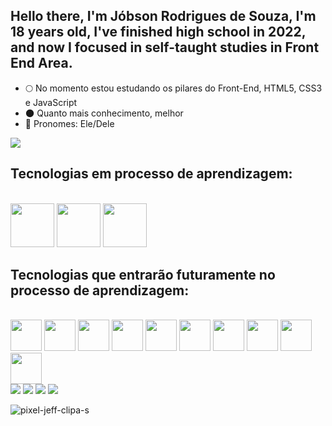 ## Hello there, I'm Jóbson Rodrigues de Souza, I'm 18 years old, I've finished high school in 2022, and now I focused in self-taught studies in Front End Area.

* 🌕 No momento estou estudando os pilares do Front-End, HTML5, CSS3 e JavaScript
* 🌑 Quanto mais conhecimento, melhor
* 🌙 Pronomes: Ele/Dele

<div align="left">
  <a href="https://github.com/Jobsu">
  <img align="center" src="https://github-readme-stats-sigma-five.vercel.app/api/top-langs/?username=YulietM&theme=react&line_height=40&hide=css"/> </a>
</div>
  
## Tecnologias em processo de aprendizagem:
<div style="display: inline_block"><br>
  <img width="70px" src="https://cdn.jsdelivr.net/gh/devicons/devicon/icons/html5/html5-plain.svg" />
  <img width="70px" src="https://cdn.jsdelivr.net/gh/devicons/devicon/icons/css3/css3-plain.svg" />
  <img width="70px" src="https://cdn.jsdelivr.net/gh/devicons/devicon/icons/javascript/javascript-plain.svg" />
</div>
  
## Tecnologias que entrarão futuramente no processo de aprendizagem:

<div style="display: inline_block"><br>
  <img width="50px" src="https://cdn.jsdelivr.net/gh/devicons/devicon/icons/bootstrap/bootstrap-plain.svg" />
  <img width="50px" src="https://cdn.jsdelivr.net/gh/devicons/devicon/icons/sass/sass-original.svg" />
  <img width="50px" src="https://cdn.jsdelivr.net/gh/devicons/devicon/icons/react/react-original.svg" />
  <img width="50px" src="https://cdn.jsdelivr.net/gh/devicons/devicon/icons/php/php-plain.svg" />
  <img width="50px" src="https://cdn.jsdelivr.net/gh/devicons/devicon/icons/mysql/mysql-original.svg" />
  <img width="50px" src="https://cdn.jsdelivr.net/gh/devicons/devicon/icons/angularjs/angularjs-plain.svg" />
  <img width="50px" src="https://cdn.jsdelivr.net/gh/devicons/devicon/icons/python/python-original.svg" />
  <img width="50px" src="https://cdn.jsdelivr.net/gh/devicons/devicon/icons/git/git-plain.svg" />
  <img width="50px" src="https://cdn.jsdelivr.net/gh/devicons/devicon/icons/figma/figma-original.svg" />
  <img width="50px" src="https://cdn.jsdelivr.net/gh/devicons/devicon/icons/jquery/jquery-original.svg" />
</div>
  
 <div> 
  <a href="https://www.facebook.com/jobsondesouza.rodrigues/" target="_blank"><img src="https://img.shields.io/badge/Facebook-1877F2?style=for-the-badge&logo=facebook&logoColor=white" target="_blank"></a>
 	<a href="https://www.instagram.com/jobsu_/?hl=pt-br" target="_blank"><img src="https://img.shields.io/badge/Instagram-E4405F?style=for-the-badge&logo=instagram&logoColor=whitee" target="_blank"></a>
 <a href="https://twitter.com/Jobsuuu" target="_blank"><img src="https://img.shields.io/badge/Twitter-1DA1F2?style=for-the-badge&logo=twitter&logoColor=white" target="_blank"></a> 
  <a href = "https://www.linkedin.com/in/j%C3%B3bson-rodrigues-de-souza-36251b1b1/"><img src="https://img.shields.io/badge/LinkedIn-0077B5?style=for-the-badge&logo=linkedin&logoColor=white" target="_blank"></a>

   ![pixel-jeff-clipa-s](https://user-images.githubusercontent.com/84981234/138571464-f0c805a6-f46f-445b-b19c-b79b9a35fbe6.gif)
   
</div>

